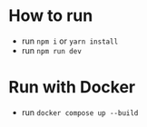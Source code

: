 # How to run
- run `npm i` or `yarn install`
- run `npm run dev`

# Run with Docker
- run  `docker compose up --build`